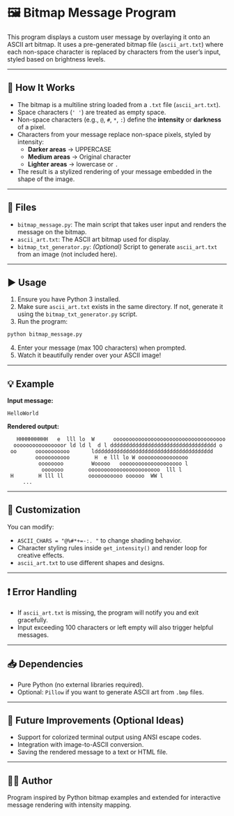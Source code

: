 # 🖼️ Bitmap Message Program

This program displays a custom user message by overlaying it onto an ASCII art bitmap. It uses a pre-generated bitmap file (`ascii_art.txt`) where each non-space character is replaced by characters from the user’s input, styled based on brightness levels.

---

## 📌 How It Works

- The bitmap is a multiline string loaded from a `.txt` file (`ascii_art.txt`).
- Space characters (`' '`) are treated as empty space.
- Non-space characters (e.g., `@`, `#`, `*`, `:`) define the **intensity** or **darkness** of a pixel.
- Characters from your message replace non-space pixels, styled by intensity:
  - **Darker areas** → UPPERCASE
  - **Medium areas** → Original character
  - **Lighter areas** → lowercase or `.`
- The result is a stylized rendering of your message embedded in the shape of the image.

---

## 📂 Files

- `bitmap_message.py`: The main script that takes user input and renders the message on the bitmap.
- `ascii_art.txt`: The ASCII art bitmap used for display.
- `bitmap_txt_generator.py`: *(Optional)* Script to generate `ascii_art.txt` from an image (not included here).

---

## ▶️ Usage

1. Ensure you have Python 3 installed.
2. Make sure `ascii_art.txt` exists in the same directory. If not, generate it using the `bitmap_txt_generator.py` script.
3. Run the program:

```bash
python bitmap_message.py
```

4. Enter your message (max 100 characters) when prompted.
5. Watch it beautifully render over your ASCII image!

---

## 💡 Example

**Input message:**
```
HelloWorld
```

**Rendered output:**
```
   HHHHHHHHHH   e  lll lo  W      oooooooooooooooooooooooooooooooooooo
  oooooooooooooooor ld ld l  d l dddddddddddddddddddddddddddddddddd o
 oo      ooooooooooo       ldddddddddddddddddddddddddddddddddddddd
         ooooooooooo        H  e lll lo W oooooooooooooooo
          oooooooo         Wooooo   oooooooooooooooooooo l
           ooooooo        ooooooooooooooooooooooo  lll l
 H        H lll ll        ooooooooooo oooooo  WW l
     ...
```

---

## 🔧 Customization

You can modify:
- `ASCII_CHARS = "@%#*+=-:. "` to change shading behavior.
- Character styling rules inside `get_intensity()` and render loop for creative effects.
- `ascii_art.txt` to use different shapes and designs.

---

## ❗ Error Handling

- If `ascii_art.txt` is missing, the program will notify you and exit gracefully.
- Input exceeding 100 characters or left empty will also trigger helpful messages.

---

## 📥 Dependencies

- Pure Python (no external libraries required).
- Optional: `Pillow` if you want to generate ASCII art from `.bmp` files.

---

## 🧠 Future Improvements (Optional Ideas)

- Support for colorized terminal output using ANSI escape codes.
- Integration with image-to-ASCII conversion.
- Saving the rendered message to a text or HTML file.

---

## 👩‍💻 Author

Program inspired by Python bitmap examples and extended for interactive message rendering with intensity mapping.
